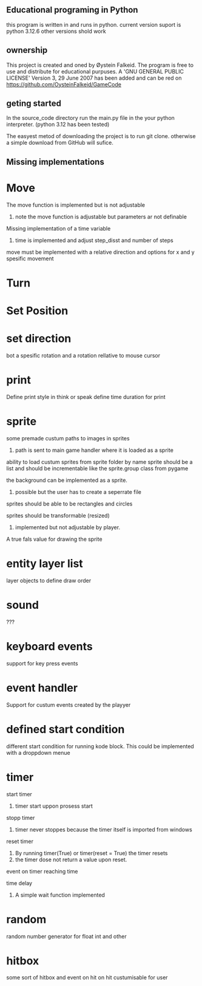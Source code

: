## Educational programing in Python

this program is written in and runs in python.
current version suport is python 3.12.6 other versions shold work

## ownership
This project is created and oned by Øystein Falkeid.
The program is free to use and distribute for educational purpuses.
A 'GNU GENERAL PUBLIC LICENSE' Version 3, 29 June 2007 has been added and 
can be red on https://github.com/OysteinFalkeid/GameCode

## geting started
In the source_code directory run the main.py file in the your python interpreter. (python 3.12 has been tested)

The easyest metod of downloading the project is to run git clone. otherwise a simple download from GitHub will sufice.

## Missing implementations

# Move

The move function is implemented but is not adjustable
1. note the move function is adjustable but parameters ar not definable

Missing implementation of a time variable
1. time is implemented and adjust step_disst and number of steps

move must be implemented with a relative direction and options for x and y spesific movement


# Turn

# Set Position

# set direction
bot a spesific rotation and a rotation rellative to mouse cursor

# print
Define print style in think or speak
define time duration for print

# sprite
some premade custum paths to images in sprites
1. path is sent to main game handler where it is loaded as a sprite

ability to load custum sprites from sprite folder by name 
sprite should be a list and should be incrementable like the sprite.group class from pygame

the background can be implemented as a sprite.
1. possible but the user has to create a seperrate file

sprites should be able to be rectangles and circles

sprites should be transformable (resized)
1. implemented but not adjustable by player.

A true fals value for drawing the sprite

# entity layer list
layer objects to define draw order

# sound
???

# keyboard events
support for key press events

# event handler 
Support for custum events created by the playyer

# defined start condition
different start condition for running kode block. 
This could be implemented with a droppdown menue

# timer
start timer
1. timer start uppon prosess start

stopp timer
1. timer never stoppes because the timer itself is imported from windows

reset timer
1. By running timer(True) or timer(reset = True) the timer resets
2. the timer dose not return a value upon reset.

event on timer reaching time

time delay
1. A simple wait function implemented

# random
random number generator for float int and other

# hitbox
some sort of hitbox and event on hit
on hit custumisable for user








